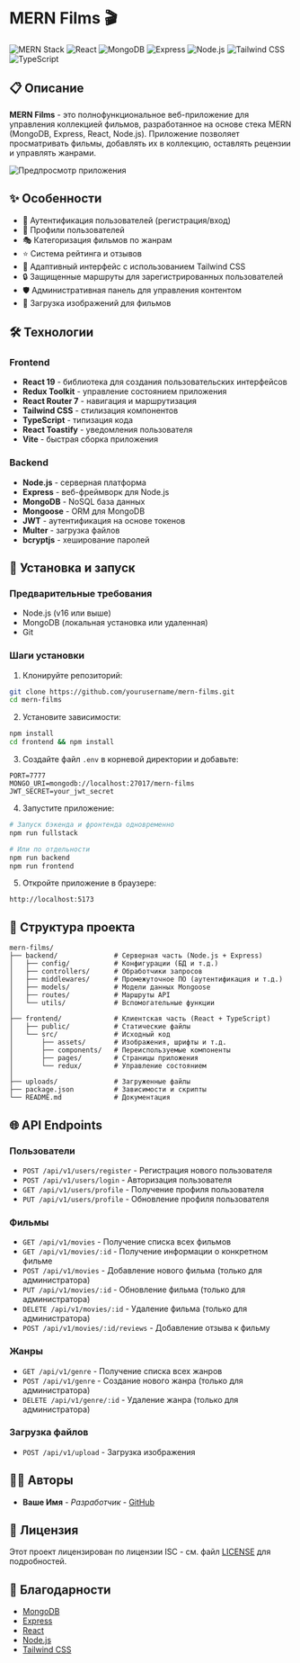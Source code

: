 # MERN Films 🎬

![MERN Stack](https://img.shields.io/badge/MERN-Stack-blue)
![React](https://img.shields.io/badge/React-19.1.0-61DAFB)
![MongoDB](https://img.shields.io/badge/MongoDB-8.14.2-4DB33D)
![Express](https://img.shields.io/badge/Express-5.1.0-000000)
![Node.js](https://img.shields.io/badge/Node.js-20.x-339933)
![Tailwind CSS](https://img.shields.io/badge/Tailwind-4.1.6-38B2AC)
![TypeScript](https://img.shields.io/badge/TypeScript-5.8.3-3178C6)

## 📋 Описание

**MERN Films** - это полнофункциональное веб-приложение для управления коллекцией фильмов, разработанное на основе стека MERN (MongoDB, Express, React, Node.js). Приложение позволяет просматривать фильмы, добавлять их в коллекцию, оставлять рецензии и управлять жанрами.

![Предпросмотр приложения](https://via.placeholder.com/800x400?text=MERN+Films+Preview)

## ✨ Особенности

- 🔐 Аутентификация пользователей (регистрация/вход)
- 👤 Профили пользователей
- 🎭 Категоризация фильмов по жанрам
- ⭐ Система рейтинга и отзывов
- 📱 Адаптивный интерфейс с использованием Tailwind CSS
- 🔒 Защищенные маршруты для зарегистрированных пользователей
- 🛡️ Административная панель для управления контентом
- 📸 Загрузка изображений для фильмов

## 🛠️ Технологии

### Frontend

- **React 19** - библиотека для создания пользовательских интерфейсов
- **Redux Toolkit** - управление состоянием приложения
- **React Router 7** - навигация и маршрутизация
- **Tailwind CSS** - стилизация компонентов
- **TypeScript** - типизация кода
- **React Toastify** - уведомления пользователя
- **Vite** - быстрая сборка приложения

### Backend

- **Node.js** - серверная платформа
- **Express** - веб-фреймворк для Node.js
- **MongoDB** - NoSQL база данных
- **Mongoose** - ORM для MongoDB
- **JWT** - аутентификация на основе токенов
- **Multer** - загрузка файлов
- **bcryptjs** - хеширование паролей

## 🚀 Установка и запуск

### Предварительные требования

- Node.js (v16 или выше)
- MongoDB (локальная установка или удаленная)
- Git

### Шаги установки

1. Клонируйте репозиторий:

```bash
git clone https://github.com/yourusername/mern-films.git
cd mern-films
```

2. Установите зависимости:

```bash
npm install
cd frontend && npm install
```

3. Создайте файл `.env` в корневой директории и добавьте:

```
PORT=7777
MONGO_URI=mongodb://localhost:27017/mern-films
JWT_SECRET=your_jwt_secret
```

4. Запустите приложение:

```bash
# Запуск бэкенда и фронтенда одновременно
npm run fullstack

# Или по отдельности
npm run backend
npm run frontend
```

5. Откройте приложение в браузере:

```
http://localhost:5173
```

## 📂 Структура проекта

```
mern-films/
├── backend/              # Серверная часть (Node.js + Express)
│   ├── config/           # Конфигурации (БД и т.д.)
│   ├── controllers/      # Обработчики запросов
│   ├── middlewares/      # Промежуточное ПО (аутентификация и т.д.)
│   ├── models/           # Модели данных Mongoose
│   ├── routes/           # Маршруты API
│   └── utils/            # Вспомогательные функции
│
├── frontend/             # Клиентская часть (React + TypeScript)
│   ├── public/           # Статические файлы
│   └── src/              # Исходный код
│       ├── assets/       # Изображения, шрифты и т.д.
│       ├── components/   # Переиспользуемые компоненты
│       ├── pages/        # Страницы приложения
│       └── redux/        # Управление состоянием
│
├── uploads/              # Загруженные файлы
├── package.json          # Зависимости и скрипты
└── README.md             # Документация
```

## 🌐 API Endpoints

### Пользователи

- `POST /api/v1/users/register` - Регистрация нового пользователя
- `POST /api/v1/users/login` - Авторизация пользователя
- `GET /api/v1/users/profile` - Получение профиля пользователя
- `PUT /api/v1/users/profile` - Обновление профиля пользователя

### Фильмы

- `GET /api/v1/movies` - Получение списка всех фильмов
- `GET /api/v1/movies/:id` - Получение информации о конкретном фильме
- `POST /api/v1/movies` - Добавление нового фильма (только для администратора)
- `PUT /api/v1/movies/:id` - Обновление фильма (только для администратора)
- `DELETE /api/v1/movies/:id` - Удаление фильма (только для администратора)
- `POST /api/v1/movies/:id/reviews` - Добавление отзыва к фильму

### Жанры

- `GET /api/v1/genre` - Получение списка всех жанров
- `POST /api/v1/genre` - Создание нового жанра (только для администратора)
- `DELETE /api/v1/genre/:id` - Удаление жанра (только для администратора)

### Загрузка файлов

- `POST /api/v1/upload` - Загрузка изображения

## 👨‍💻 Авторы

- **Ваше Имя** - _Разработчик_ - [GitHub](https://github.com/sakashimaa)

## 📄 Лицензия

Этот проект лицензирован по лицензии ISC - см. файл [LICENSE](LICENSE) для подробностей.

## 🙏 Благодарности

- [MongoDB](https://www.mongodb.com/)
- [Express](https://expressjs.com/)
- [React](https://reactjs.org/)
- [Node.js](https://nodejs.org/)
- [Tailwind CSS](https://tailwindcss.com/)

